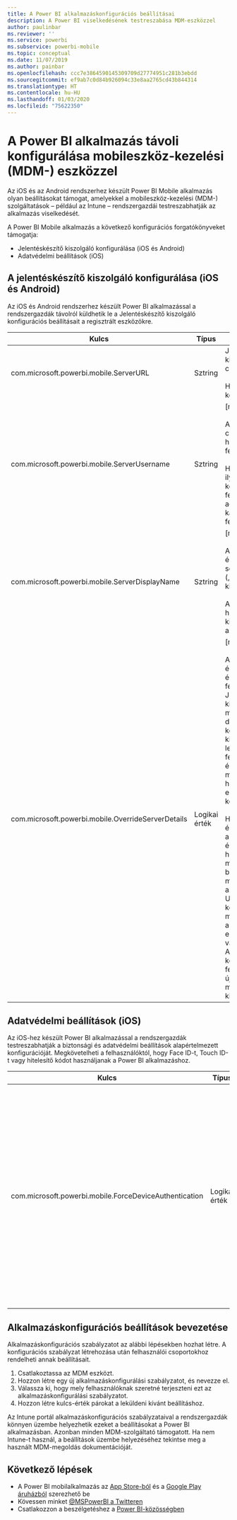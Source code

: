 ```yaml
---
title: A Power BI alkalmazáskonfigurációs beállításai
description: A Power BI viselkedésének testreszabása MDM-eszközzel
author: paulinbar
ms.reviewer: ''
ms.service: powerbi
ms.subservice: powerbi-mobile
ms.topic: conceptual
ms.date: 11/07/2019
ms.author: painbar
ms.openlocfilehash: ccc7e3864590145309709d27774951c281b3ebdd
ms.sourcegitcommit: ef9ab7c0d84b926094c33e8aa2765cd43b844314
ms.translationtype: HT
ms.contentlocale: hu-HU
ms.lasthandoff: 01/03/2020
ms.locfileid: "75622350"
---
```

# <a name="remotely-configure-power-bi-app-using-mobile-device-management-mdm-tool"></a>A Power BI alkalmazás távoli konfigurálása mobileszköz-kezelési (MDM-) eszközzel

Az iOS és az Android rendszerhez készült Power BI Mobile alkalmazás olyan beállításokat támogat, amelyekkel a mobileszköz-kezelési (MDM-) szolgáltatások – például az Intune – rendszergazdái testreszabhatják az alkalmazás viselkedését.

A Power BI Mobile alkalmazás a következő konfigurációs forgatókönyveket támogatja:

- Jelentéskészítő kiszolgáló konfigurálása (iOS és Android)
- Adatvédelmi beállítások (iOS)

## <a name="report-server-configuration-ios-and-android"></a>A jelentéskészítő kiszolgáló konfigurálása (iOS és Android)

Az iOS és Android rendszerhez készült Power BI alkalmazással a rendszergazdák távolról küldhetik le a Jelentéskészítő kiszolgáló konfigurációs beállításait a regisztrált eszközökre.

| Kulcs | Típus | Leírás |
|---|---|---|
| com.microsoft.powerbi.mobile.ServerURL | Sztring | Jelentéskészítő kiszolgáló URL-címe.<br><br>Http/https-sel kell kezdődnie.|
| com.microsoft.powerbi.mobile.ServerUsername | Sztring | [nem kötelező]<br><br>A kiszolgálóhoz való csatlakozáshoz használandó felhasználónév.<br><br>Ha még nem létezik ilyen, az alkalmazás kérni fogja a felhasználót, hogy adja meg a kapcsolathoz a felhasználónevet.|
| com.microsoft.powerbi.mobile.ServerDisplayName | Sztring | [nem kötelező]<br><br>Az alapértelmezett érték „Report server” („Jelentéskészítő kiszolgáló”)<br><br>Az alkalmazásban használt rövid név a kiszolgáló azonosítására. |
| com.microsoft.powerbi.mobile.OverrideServerDetails | Logikai érték | [nem kötelező]<br><br>Az alapértelmezett érték True (Igaz). Ha értéke True (Igaz), felülbírálja a Jelentéskészítő kiszolgálónak a mobileszközön lévő definícióját. A már konfigurált meglévő kiszolgálók törölve lesznek. A felülbírálás True értékre állítása azt is megakadályozza, hogy a felhasználó eltávolítsa ezt a konfigurációt.<br><br>Ha „False” (Hamis) értéket használ, akkor a leküldött értékek hozzáadódnak, a már meglévő beállítások pedig megmaradnak. Ha az adott kiszolgálói URL-cím már konfigurálva van a mobilalkalmazásban, akkor az alkalmazás ezt a konfigurációt változatlanul hagyja. Az alkalmazás nem kéri fel a felhasználót, hogy újra hitelesítse magát ugyanazon a kiszolgálón. |

## <a name="data-protection-settings-ios"></a>Adatvédelmi beállítások (iOS)

Az iOS-hez készült Power BI alkalmazással a rendszergazdák testreszabhatják a biztonsági és adatvédelmi beállítások alapértelmezett konfigurációját. Megkövetelheti a felhasználóktól, hogy Face ID-t, Touch ID-t vagy hitelesítő kódot használjanak a Power BI alkalmazáshoz.

| Kulcs | Típus | Leírás |
|---|---|---|
| com.microsoft.powerbi.mobile.ForceDeviceAuthentication | Logikai érték | Az alapértelmezett érték False (Hamis). <br><br>Az alkalmazás használatához megkövetelhetők biometrikus adatok, például a TouchID vagy a FaceID használata. Ez esetben ezekre is szükség van a hitelesítésen felül.<br><br>Alkalmazásvédelmi szabályzatok használata esetén a Microsoft azt javasolja, hogy tiltsa le ezt a beállítást, így elkerülhetők a kettős hozzáférési kérelmek. |

## <a name="deploying-app-configuration-settings"></a>Alkalmazáskonfigurációs beállítások bevezetése

Alkalmazáskonfigurációs szabályzatot az alábbi lépésekben hozhat létre. A konfigurációs szabályzat létrehozása után felhasználói csoportokhoz rendelheti annak beállításait.

1. Csatlakoztassa az MDM eszközt.
2. Hozzon létre egy új alkalmazáskonfigurálási szabályzatot, és nevezze el.
3. Válassza ki, hogy mely felhasználóknak szeretné terjeszteni ezt az alkalmazáskonfigurálási szabályzatot.
4. Hozzon létre kulcs-érték párokat a leküldeni kívánt beállításhoz.

Az Intune portál alkalmazáskonfigurációs szabályzataival a rendszergazdák könnyen üzembe helyezhetik ezeket a beállításokat a Power BI alkalmazásban. Azonban minden MDM-szolgáltató támogatott. Ha nem Intune-t használ, a beállítások üzembe helyezéséhez tekintse meg a használt MDM-megoldás dokumentációját.

## <a name="next-steps"></a>Következő lépések

* A Power BI mobilalkalmazás az [App Store-ból](https://apps.apple.com/app/microsoft-power-bi/id929738808) és a [Google Play áruházból](https://play.google.com/store/apps/details?id=com.microsoft.powerbim&amp;amp;clcid=0x409) szerezhető be
* Kövessen minket [@MSPowerBI a Twitteren](https://twitter.com/MSPowerBI)
* Csatlakozzon a beszélgetéshez a [Power BI-közösségben](https://community.powerbi.com/)
